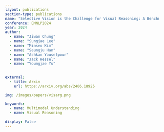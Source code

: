 ```yaml
---
layout: publications
section-type: publications
name: "Selective Vision is the Challenge for Visual Reasoning: A Benchmark for Visual Argument Understanding"
conference: EMNLP2024
year: 2024
author:
  - name: "Jiwan Chung"
  - name: "Sungjae Lee"
  - name: "Minseo Kim"
  - name: "Seungju Han"
  - name: "Ashkan Yousefpour"
  - name: "Jack Hessel"
  - name: "Youngjae Yu"
  
  
external:
  - title: Arxiv
    url: https://arxiv.org/abs/2406.18925

img: /images/papers/visarg.png

keywords:
  - name: Multimodal Understanding
  - name: Visual Reasoning
  
display: False
---
```

